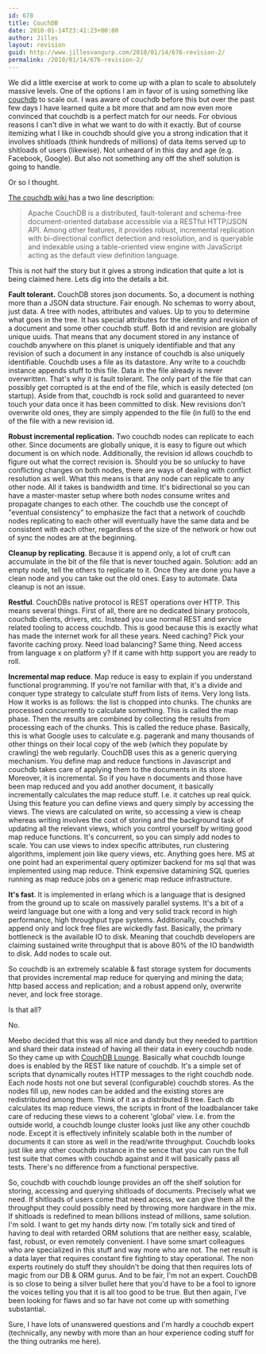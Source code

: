```yaml
---
id: 678
title: CouchDB
date: 2010-01-14T23:41:23+00:00
author: Jilles
layout: revision
guid: http://www.jillesvangurp.com/2010/01/14/676-revision-2/
permalink: /2010/01/14/676-revision-2/
---
```

We did a little exercise at work to come up with a plan to scale to absolutely massive levels. One of the options I am in favor of is using something like <a href="http://couchdb.apache.org/">couchdb</a> to scale out. I was aware of couchdb before this but over the past few days I have learned quite a bit more that and am now even more convinced that couchdb is a perfect match for our needs. For obvious reasons I can't dive in what we want to do with it exactly. But of course itemizing what I like in couchdb should give you a strong indication that it involves shitloads (think hundreds of millions) of data items served up to shitloads of users (likewise). Not unheard of in this day and age (e.g. Facebook, Google). But also not something any off the shelf solution is going to handle.

Or so I thought.

<a href="http://wiki.apache.org/couchdb/">The couchdb wiki </a>has a two line description:

<blockquote>Apache CouchDB is a distributed, fault-tolerant and schema-free document-oriented database accessible via a RESTful HTTP/JSON API. Among other features, it provides robust, incremental replication with bi-directional conflict detection and resolution, and is queryable and indexable using a table-oriented view engine with JavaScript acting as the default view definition language.</blockquote>

This is not half the story but it gives a strong indication that quite a lot is being claimed here. Lets dig into the details a bit.

<strong>Fault tolerant.</strong> CouchDB stores json documents. So, a document is nothing more than a JSON data structure. Fair enough. No schemas to worry about, just data. A tree with nodes, attributes and values. Up to you to determine what goes in the tree. It has special attributes for the identity and revision of a document and some other couchdb stuff. Both id and revision are globally unique uuids. That means that any document stored in any instance of couchdb anywhere on this planet is uniquely identifiable and that any revision of such a document in any instance of couchdb is also uniquely identifiable. Couchdb uses a file as its datastore. Any write to a couchdb instance appends stuff to this file. Data in the file already is never overwritten. That's why it is fault tolerant. The only part of the file that can possibly get corrupted is at the end of the file, which is easily detected (on startup). Aside from that, couchdb is rock solid and guaranteed to never touch your data once it has been committed to disk. New revisions don't overwrite old ones, they are simply appended to the file (in full) to the end of the file with a new revision id.

<strong>Robust incremental replication.</strong> Two couchdb nodes can replicate to each other. Since documents are globally unique, it is easy to figure out which document is on which node. Additionally, the revision id allows couchdb to figure out what the correct revision is. Should you be so unlucky to have conflicting changes on both nodes, there are ways of dealing with conflict resolution as well. What this means is that any node can replicate to any other node. All it takes is bandwidth and time. It's bidirectional so you can have a master-master setup where both nodes consume writes and propagate changes to each other. The couchdb use the concept of "eventual consistency" to emphasize the fact that a network of couchdb nodes replicating to each other will eventually have the same data and be consistent with each other, regardless of the size of the network or how out of sync the nodes are at the beginning.

<strong>Cleanup by replicating</strong>. Because it is append only, a lot of cruft can accumulate in the bit of the file that is never touched again. Solution: add an empty node, tell the others to replicate to it. Once they are done you have a clean node and you can take out the old ones. Easy to automate. Data cleanup is not an issue.

<strong>Restful</strong>. CouchDBs native protocol is REST operations over HTTP. This means several things. First of all, there are no dedicated binary protocols, couchdb clients, drivers, etc. Instead you use normal REST and service related tooling to access couchdb. This is good because this is exactly what has made the internet work for all these years. Need caching? Pick your favorite caching proxy. Need load balancing? Same thing. Need access from language x on platform y? If it came with http support you are ready to roll.

<strong>Incremental map reduce</strong>. Map reduce is easy to explain if you understand functional programming. If you're not familiar with that, it's a divide and conquer type strategy to calculate stuff from lists of items. Very long lists.  How it works is as follows: the list is chopped into chunks. The chunks are processed concurrently to calculate something. This is called the map phase. Then the results are combined by collecting the results from processing each of the chunks. This is called the reduce phase. Basically, this is what Google uses to calculate e.g. pagerank and many thousands of other things on their local copy of the web (which they populate by crawling) the web regularly. CouchDB uses this as a generic querying mechanism. You define map and reduce functions in Javascript and couchdb takes care of applying them to the documents in its store. Moreover, it is incremental. So if you have n documents and those have been map reduced and you add another document, it basically incrementally calculates the map reduce stuff. I.e. it catches up real quick. Using this feature you can define views and query simply by accessing the views. The views are calculated on write, so accessing a view is cheap whereas writing involves the cost of storing and the background task of updating all the relevant views, which you control yourself by writing good map reduce functions. It's concurrent, so you can simply add nodes to scale. You can use views to index specific attributes, run clustering algorithms, implement join like query views, etc. Anything goes here. MS at one point had an experimental query optimizer backend for ms sql that was implemented using map reduce. Think expensive datamining SQL queries running as map reduce jobs on a generic map reduce infrastructure.

<strong>It's fast</strong>. It is implemented in erlang which is a language that is designed from the ground up to scale on massively parallel systems. It's a bit of a weird language but one with a long and very solid track record in high performance, high throughput type systems. Additionally, couchdb's append only and lock free files are wickedly fast. Basically, the primary bottleneck is the available IO to disk. Meaning that couchdb developers are claiming sustained write throughput that is above 80% of the IO bandwidth to disk. Add nodes to scale out.

So couchdb is an extremely scalable & fast storage system for documents that provides incremental map reduce for querying and mining the data; http based access and replication; and a robust append only, overwrite never, and lock free storage.

Is that all?

No.

Meebo decided that this was all nice and dandy but they needed to partition and shard their data instead of having all their data in every couchdb node. So they came up with <a href="http://tilgovi.github.com/couchdb-lounge/">CouchDB Lounge</a>. Basically what couchdb lounge does is enabled by the REST like nature of couchdb. It's a simple set of scripts that dynamically routes HTTP messages to the right couchdb node. Each node hosts not one but several (configurable) couchdb stores. As the nodes fill up, new nodes can be added and the existing stores are redistributed among them. Think of it as a distributed B tree. Each db calculates its map reduce views, the scripts in front of the loadbalancer take care of reducing these views to a coherent 'global' view. I.e. from the outside world, a couchdb lounge cluster looks just like any other couchdb node. Except it is effectively infinitely scalable both in the number of documents it can store as well in the read/write throughput. Couchdb looks just like any other couchdb instance in the sence that you can run the full test suite that comes with couchdb against and it will basically pass all tests. There's no difference from a functional perspective.

So, couchdb with couchdb lounge provides an off the shelf solution for storing, accessing and querying shitloads of documents. Precisely what we need. If shitloads of users come that need access, we can give them all the throughput they could possibly need by throwing more hardware in the mix. If shitloads is redefined to mean billions instead of millions, same solution. I'm sold. I want to get my hands dirty now. I'm totally sick and tired of having to deal with retarded ORM solutions that are neither easy, scalable, fast, robust, or even remotely convenient. I have some smart colleagues who are specialized in this stuff and way more who are not. The net result is a data layer that requires constant fire fighting to stay operational. The non experts routinely do stuff they shouldn't be doing that then requires lots of magic from our DB & ORM gurus. And to be fair, I'm not an expert. CouchDB is so close to being a silver bullet here that you'd have to be a fool to ignore the voices telling you that it is all too good to be true. But then again, I've been looking for flaws and so far have not come up with something substantial.

Sure, I have lots of unanswered questions and I'm hardly a couchdb expert (technically, any newby with more than an hour experience coding stuff for the thing outranks me here).